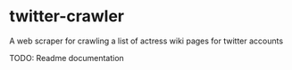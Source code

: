 twitter-crawler
===============

A web scraper for crawling a list of actress wiki pages for twitter accounts


TODO: Readme documentation
